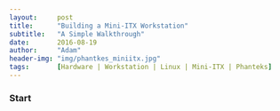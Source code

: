 ```yaml
---
layout:     post
title:      "Building a Mini-ITX Workstation"
subtitle:   "A Simple Walkthrough"
date:       2016-08-19
author:     "Adam"
header-img: "img/phantkes_miniitx.jpg"
tags:		[Hardware | Workstation | Linux | Mini-ITX | Phanteks]
---
```


<h3> Start </h3>
